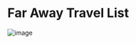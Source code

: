 # Far Away Travel List

![image](https://github.com/user-attachments/assets/ee65a7fa-d75c-4405-bd1c-98e0c22896b4)

